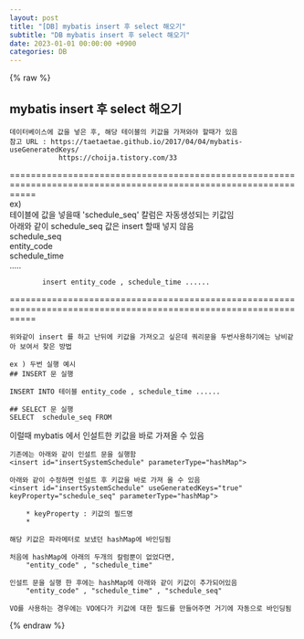 ```yaml
---
layout: post
title: "[DB] mybatis insert 후 select 해오기"
subtitle: "DB mybatis insert 후 select 해오기"
date: 2023-01-01 00:00:00 +0900
categories: DB
---
```

{% raw %}
## mybatis insert 후 select 해오기  
  
	데이터베이스에 값을 넣은 후, 해당 테이블의 키값을 가져와야 할때가 있음  
	참고 URL : https://taetaetae.github.io/2017/04/04/mybatis-useGeneratedKeys/  
				https://choija.tistory.com/33  
  
=================================================================================================================  
	ex)  
		테이블에 값을 넣을때 'schedule_seq' 칼럼은 자동생성되는 키값임  
			아래와 같이 schedule_seq 값은 insert 할때 넣지 않음  
			schedule_seq  
			entity_code  
			schedule_time  
			.....  
  
			insert entity_code , schedule_time ......  
  
=================================================================================================================  
  
	위와같이 insert 를 하고 난뒤에 키값을 가져오고 싶은데 쿼리문을 두번사용하기에는 낭비같아 보여서 찾은 방법  
  
	ex ) 두번 실행 예시  
	## INSERT 문 실행  
  
	INSERT INTO 테이블 entity_code , schedule_time ......  
  
	## SELECT 문 실행  
	SELECT  schedule_seq FROM  
  
이럴때 mybatis 에서 인설트한 키값을 바로 가져올 수 있음  
  
	기존에는 아래와 같이 인설트 문을 실행함  
	<insert id="insertSystemSchedule" parameterType="hashMap">  
  
	아래와 같이 수정하면 인설트 후 키값을 바로 가져 올 수 있음  
	<insert id="insertSystemSchedule" useGeneratedKeys="true" keyProperty="schedule_seq" parameterType="hashMap">  
  
		* keyProperty : 키값의 필드명  
		*  
  
	해당 키값은 파라메터로 보냈던 hashMap에 바인딩됨  
  
	처음에 hashMap에 아래의 두개의 칼럼뿐이 없었다면,  
		"entity_code" , "schedule_time"  
  
	인설트 문을 실행 한 후에는 hashMap에 아래와 같이 키값이 추가되어있음  
		"entity_code" , "schedule_time" , "schedule_seq"  
  
	VO를 사용하는 경우에는 VO에다가 키값에 대한 필드를 만들어주면 거기에 자동으로 바인딩됨  
  
                                                                                                                                                                                                                                                                                                                                                                                                                                                                                                                                                                                                                                                                                                                                                                                                                                                                                                                                                                                                                                                                                                                                                                        

{% endraw %}

